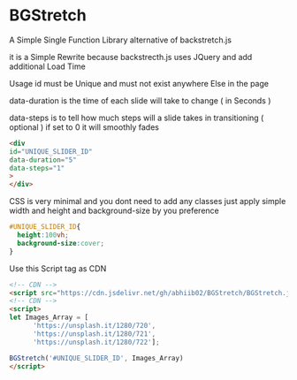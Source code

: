 # BGStretch
A Simple Single Function Library alternative of backstretch.js

it is a Simple Rewrite because backstrecth.js uses JQuery and add additional Load Time 

Usage 
id must be Unique and must not exist anywhere Else in the page 

data-duration is the time of each slide will take to change ( in Seconds ) 

data-steps is to tell how much steps will a slide takes in transitioning ( optional ) 
if set to 0 it will smoothly fades

```HTML
<div 
id="UNIQUE_SLIDER_ID" 
data-duration="5"
data-steps="1"
>
</div>
```
CSS is very minimal and you dont need to add any classes just apply simple width and height and background-size by you preference

```CSS
#UNIQUE_SLIDER_ID{
  height:100vh;
  background-size:cover;
}
```
Use this Script tag as CDN

```HTML
<!-- CDN -->
<script src="https://cdn.jsdelivr.net/gh/abhiib02/BGStretch/BGStretch.js"></script>
<!-- CDN -->
<script>
let Images_Array = [
      'https://unsplash.it/1280/720',
      'https://unsplash.it/1280/721',
      'https://unsplash.it/1280/722'];

BGStretch('#UNIQUE_SLIDER_ID', Images_Array)
</script>
```
